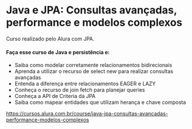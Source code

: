 # Java e JPA: Consultas avançadas, performance e modelos complexos
Curso realizado pelo Alura com JPA.
#### Faça esse curso de Java e persistência e:
* Saiba como modelar corretamente relacionamentos bidirecionais
* Aprenda a utilizar o recurso de select new para realizar consultas avançadas
* Entenda a diferença entre relacionamentos EAGER e LAZY
* Conheça o recurso de join fetch para planejar queries
* Conheça a API de Criteria da JPA
* Saiba como mapear entidades que utilizam herança e chave composta

https://cursos.alura.com.br/course/java-jpa-consultas-avancadas-performance-modelos-complexos
